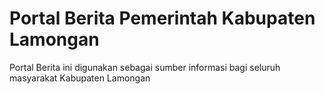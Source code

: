 # Portal Berita Pemerintah Kabupaten Lamongan
Portal Berita ini digunakan sebagai sumber informasi bagi seluruh masyarakat Kabupaten Lamongan
